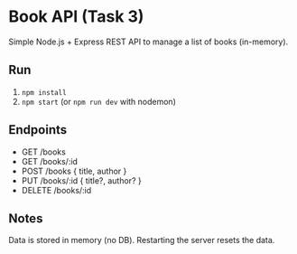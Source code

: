 # Book API (Task 3)

Simple Node.js + Express REST API to manage a list of books (in-memory).

## Run
1. `npm install`
2. `npm start` (or `npm run dev` with nodemon)

## Endpoints
- GET /books
- GET /books/:id
- POST /books { title, author }
- PUT /books/:id { title?, author? }
- DELETE /books/:id

## Notes
Data is stored in memory (no DB). Restarting the server resets the data.
